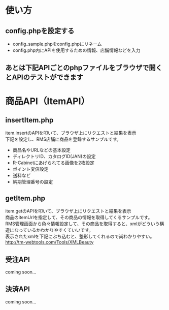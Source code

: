 # 使い方
## config.phpを設定する

* config_sample.phpをconfig.phpにリネーム
* config.php内にAPIを使用するための情報、店舗情報などを入力

## あとは下記APIごとのphpファイルをブラウザで開くとAPIのテストができます

# 商品API（ItemAPI）

## insertItem.php
item.insertのAPIを叩いて、ブラウザ上にリクエストと結果を表示  
下記を設定し、RMS店舗に商品を登録するサンプルです。  

* 商品名やURLなどの基本設定
* ディレクトリID、カタログID(JAN)の設定
* R-Cabinetにあげられてる画像を2枚設定
* ポイント変倍設定
* 送料など
* 納期管理番号の設定

## getItem.php
item.getのAPIを叩いて、ブラウザ上にリクエストと結果を表示  
商品のitemUrlを指定して、その商品の情報を取得してくるサンプルです。  
RMS管理画面から色々情報設定して、その商品を取得すると、xmlがどういう構造になっているかわかりやすくていいです。  
表示されたxmlを下記にぶち込むと、整形してくれるので尚わかりやすい。    
http://tm-webtools.com/Tools/XMLBeauty

## 受注API

coming soon...

## 決済API

coming soon...